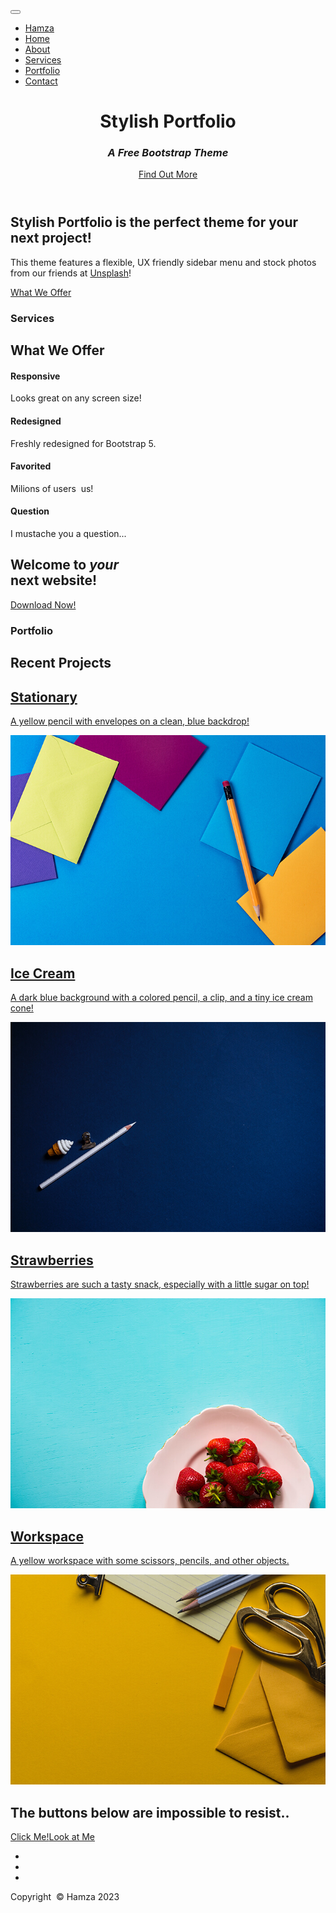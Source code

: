 <!-- <!DOCTYPE html> -->
<html data-bs-theme="light" lang="en">

<head>
    <meta charset="utf-8">
    <meta name="viewport" content="width=device-width, initial-scale=1.0, shrink-to-fit=no">
    <title>Home - Hamza</title>
    <link rel="stylesheet" href="bootstrap.min.css">
    <!--<link rel="stylesheet" href="https://fonts.googleapis.com/css?  family=Source+Sans+Pro:300,400,700,300italic,400italic,700italic&amp;display=swap"> -->
    <link rel="stylesheet" href="font-awesome.min.css">
    <link rel="stylesheet" href="simple-line-icons.min.css">
</head>

<body id="page-top"><a class="menu-toggle rounded" href="#"><i class="fa fa-bars"></i></a>
    <nav class="navbar navbar-expand navbar-light" id="sidebar-wrapper">
        <div class="container"><button data-bs-toggle="collapse" class="navbar-toggler d-none" data-bs-target="#"></button>
            <div class="collapse navbar-collapse">
                <ul class="navbar-nav sidebar-nav" id="sidebar-nav">
                    <li class="nav-item sidebar-brand"><a class="nav-link active js-scroll-trigger" href="#page-top">Hamza</a></li>
                    <li class="nav-item sidebar-nav-item"><a class="nav-link js-scroll-trigger" href="#page-top">Home</a></li>
                    <li class="nav-item sidebar-nav-item"><a class="nav-link js-scroll-trigger" href="#about">About</a></li>
                    <li class="nav-item sidebar-nav-item"><a class="nav-link js-scroll-trigger" href="#services">Services</a></li>
                    <li class="nav-item sidebar-nav-item"><a class="nav-link js-scroll-trigger" href="#portfolio">Portfolio</a></li>
                    <li class="nav-item sidebar-nav-item"><a class="nav-link js-scroll-trigger" href="#contact">Contact</a></li>
                </ul>
            </div>
        </div>
    </nav>
    <header class="d-flex masthead" style="background-image:url('bg-masthead.jpg');">
        <div class="container my-auto text-center">
            <h1 class="mb-1">Stylish Portfoliо</h1>
            <h3 class="mb-5"><em>A Free Bootstrap Theme</em></h3><a class="btn btn-primary btn-xl js-scroll-trigger" role="button" href="#about">Find Out More</a>
            <div class="overlay"></div>
        </div>
    </header>
    <section id="about" class="content-section bg-light">
        <div class="container text-center">
            <div class="row">
                <div class="col-lg-10 mx-auto">
                    <h2>Stylish Portfolio is the perfect theme for your next project!</h2>
                    <p class="lead mb-5"><span>This theme features a flexible, UX friendly sidebar menu and stock photos from our friends at&nbsp;</span><a href="https://unsplash.com/">Unsplash</a><span>!</span></p><a class="btn btn-dark btn-xl js-scroll-trigger" role="button" href="#services">What We Offer</a>
                </div>
            </div>
        </div>
    </section>
    <section id="services" class="content-section bg-primary text-white text-center">
        <div class="container">
            <div class="content-section-heading">
                <h3 class="text-secondary mb-0">Services</h3>
                <h2 class="mb-5">What We Offer</h2>
            </div>
            <div class="row">
                <div class="col-md-6 col-lg-3 mb-5 mb-lg-0"><span class="mx-auto service-icon rounded-circle mb-3"><i class="icon-screen-smartphone"></i></span>
                    <h4><strong>Responsive</strong></h4>
                    <p class="mb-0 text-faded">Looks great on any screen size!</p>
                </div>
                <div class="col-md-6 col-lg-3 mb-5 mb-lg-0"><span class="mx-auto service-icon rounded-circle mb-3"><i class="icon-pencil"></i></span>
                    <h4><strong>Redesigned</strong></h4>
                    <p class="mb-0 text-faded">Freshly redesigned for Bootstrap 5.</p>
                </div>
                <div class="col-md-6 col-lg-3 mb-5 mb-lg-0"><span class="mx-auto service-icon rounded-circle mb-3"><i class="icon-like"></i></span>
                    <h4><strong>Favorited</strong></h4>
                    <p class="mb-0 text-faded"><span>Milions of users&nbsp;</span><i class="fa fa-heart"></i><span>&nbsp;us!</span></p>
                </div>
                <div class="col-md-6 col-lg-3 mb-5 mb-lg-0"><span class="mx-auto service-icon rounded-circle mb-3"><i class="icon-mustache"></i></span>
                    <h4><strong>Question</strong></h4>
                    <p class="mb-0 text-faded">I mustache you a question...</p>
                </div>
            </div>
        </div>
    </section>
    <section class="callout" style="background:linear-gradient(90deg, rgba(255, 255, 255, 0.1) 0%, rgba(255, 255, 255, 0.1) 100%), url(&quot;assets/img/bg-callout.jpg&quot;);background-position:center center;background-repeat:no-repeat;background-size:cover;">
        <div class="container text-center">
            <h2 class="mx-auto mb-5"><span>Welcome to&nbsp;</span><em>your</em><span><br>next website!<br></span></h2><a class="btn btn-primary btn-xl" role="button" href="#">Download Now!</a>
        </div>
    </section>
    <section id="portfolio" class="content-section">
        <div class="container">
            <div class="content-section-heading text-center">
                <h3 class="text-secondary mb-0">Portfolio</h3>
                <h2 class="mb-5">Recent Projects</h2>
            </div>
            <div class="row g-0">
                <div class="col-lg-6"><a class="portfolio-item" href="#">
                        <div class="caption">
                            <div class="caption-content">
                                <h2>Stationary</h2>
                                <p class="mb-0">A yellow pencil with envelopes on a clean, blue backdrop!</p>
                            </div>
                        </div><img class="img-fluid" src="portfolio-1.jpg">
                    </a></div>
                <div class="col-lg-6"><a class="portfolio-item" href="#">
                        <div class="caption">
                            <div class="caption-content">
                                <h2>Ice Cream</h2>
                                <p class="mb-0">A dark blue background with a colored pencil, a clip, and a tiny ice cream cone!</p>
                            </div>
                        </div><img class="img-fluid" src="portfolio-2.jpg">
                    </a></div>
                <div class="col-lg-6"><a class="portfolio-item" href="#">
                        <div class="caption">
                            <div class="caption-content">
                                <h2>Strawberries</h2>
                                <p class="mb-0">Strawberries are such a tasty snack, especially with a little sugar on top!</p>
                            </div>
                        </div><img class="img-fluid" src="portfolio-3.jpg">
                    </a></div>
                <div class="col-lg-6"><a class="portfolio-item" href="#">
                        <div class="caption">
                            <div class="caption-content">
                                <h2>Workspace</h2>
                                <p class="mb-0">A yellow workspace with some scissors, pencils, and other objects.</p>
                            </div>
                        </div><img class="img-fluid" src="portfolio-4.jpg">
                    </a></div>
            </div>
        </div>
    </section>
    <section class="content-section bg-primary text-white">
        <div class="container text-center">
            <h2 class="mb-4">The buttons below are impossible to resist..</h2><a class="btn btn-light btn-xl me-4" role="button" href="#">Click Me!</a><a class="btn btn-dark btn-xl me-4" role="button" href="#">Look at Me</a>
        </div>
    </section>
    <section id="contact" class="map">
        <footer class="footer text-center">
            <div class="container">
                <ul class="list-inline mb-5">
                    <li class="list-inline-item">&nbsp;<a class="link-light social-link rounded-circle" href="#"><i class="icon-social-facebook"></i></a></li>
                    <li class="list-inline-item">&nbsp;<a class="link-light social-link rounded-circle" href="#"><i class="icon-social-twitter"></i></a></li>
                    <li class="list-inline-item">&nbsp;<a class="link-light social-link rounded-circle" href="#"><i class="icon-social-github"></i></a></li>
                </ul>
                <p class="text-muted mb-0 small">Copyright &nbsp;© Hamza 2023</p>
            </div><a class="js-scroll-trigger scroll-to-top rounded" href="#page-top"><i class="fa fa-angle-up"></i></a>
        </footer>
    </section>
    <script src="bootstrap.min.js"></script>
    <script src="stylish-portfolio.js"></script>
</body>

</html>

